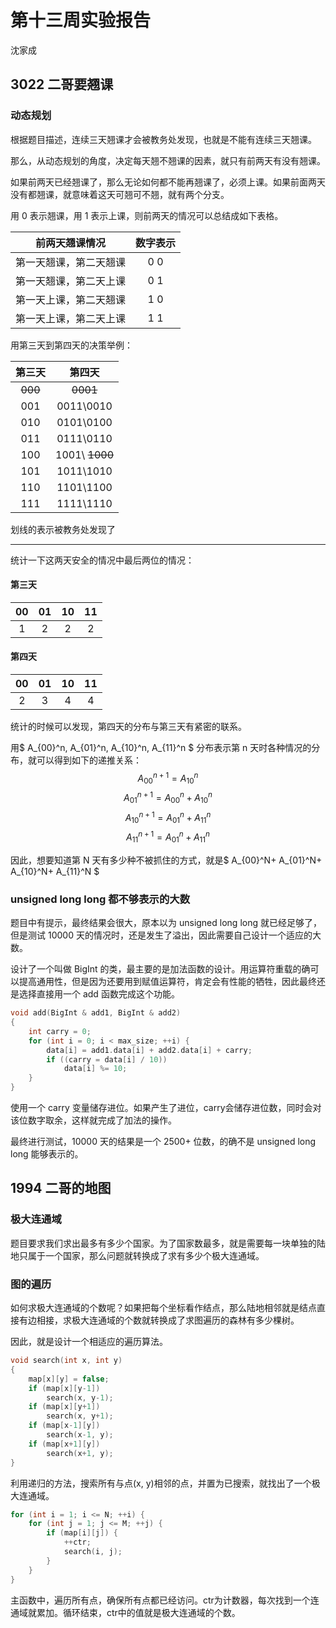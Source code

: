 # 第十三周实验报告
沈家成

## 3022 二哥要翘课
### 动态规划
根据题目描述，连续三天翘课才会被教务处发现，也就是不能有连续三天翘课。

那么，从动态规划的角度，决定每天翘不翘课的因素，就只有前两天有没有翘课。

如果前两天已经翘课了，那么无论如何都不能再翘课了，必须上课。如果前面两天没有都翘课，就意味着这天可翘可不翘，就有两个分支。

用 0 表示翘课，用 1 表示上课，则前两天的情况可以总结成如下表格。

| 前两天翘课情况         | 数字表示 |
|:----------------------:|:--------:|
| 第一天翘课，第二天翘课 |   0  0   |
| 第一天翘课，第二天上课 |   0  1   |
| 第一天上课，第二天翘课 |   1  0   |
| 第一天上课，第二天上课 |   1  1   |

用第三天到第四天的决策举例：

| 第三天    | 第四天    |
|:---------:|:---------:|
| ~~000~~   | ~~0001~~  |
|   001     |   0011\0010 |
|   010     |   0101\0100 |
|   011     |   0111\0110 |
|   100     |   1001\ ~~1000~~ |
|   101     |   1011\1010 |
|   110     |   1101\1100 |
|   111     |   1111\1110 |

划线的表示被教务处发现了

---
统计一下这两天安全的情况中最后两位的情况：

#### 第三天

| 00 | 01 | 10 | 11 |
|:--:|:--:|:--:|:--:|
| 1  | 2  | 2  | 2  |

#### 第四天

| 00 | 01 | 10 | 11 |
|:--:|:--:|:--:|:--:|
| 2  | 3  | 4  | 4  |

统计的时候可以发现，第四天的分布与第三天有紧密的联系。

用$ A_{00}^n, A_{01}^n, A_{10}^n, A_{11}^n $ 分布表示第 n 天时各种情况的分布，就可以得到如下的递推关系：
$$ A_{00}^{n+1} = A_{10}^n $$
$$ A_{01}^{n+1} = A_{00}^n + A_{10}^n $$
$$ A_{10}^{n+1} = A_{01}^n + A_{11}^n $$
$$ A_{11}^{n+1} = A_{01}^n + A_{11}^n $$

因此，想要知道第 N 天有多少种不被抓住的方式，就是$ A_{00}^N+ A_{01}^N+ A_{10}^N+ A_{11}^N $

### unsigned long long 都不够表示的大数

题目中有提示，最终结果会很大，原本以为 unsigned long long 就已经足够了，但是测试 10000 天的情况时，还是发生了溢出，因此需要自己设计一个适应的大数。

设计了一个叫做 BigInt 的类，最主要的是加法函数的设计。用运算符重载的确可以提高通用性，但是因为还要用到赋值运算符，肯定会有性能的牺牲，因此最终还是选择直接用一个 add 函数完成这个功能。

```cpp
void add(BigInt & add1, BigInt & add2)
{
    int carry = 0;
    for (int i = 0; i < max_size; ++i) {
        data[i] = add1.data[i] + add2.data[i] + carry;
        if ((carry = data[i] / 10))
            data[i] %= 10;
    }
}
```

使用一个 carry 变量储存进位。如果产生了进位，carry会储存进位数，同时会对该位数字取余，这样就完成了加法的操作。

最终进行测试，10000 天的结果是一个 2500+ 位数，的确不是 unsigned long long 能够表示的。

## 1994 二哥的地图

### 极大连通域

题目要求我们求出最多有多少个国家。为了国家数最多，就是需要每一块单独的陆地只属于一个国家，那么问题就转换成了求有多少个极大连通域。

### 图的遍历

如何求极大连通域的个数呢？如果把每个坐标看作结点，那么陆地相邻就是结点直接有边相接，求极大连通域的个数就转换成了求图遍历的森林有多少棵树。

因此，就是设计一个相适应的遍历算法。

```cpp
void search(int x, int y)
{
    map[x][y] = false;
    if (map[x][y-1])
        search(x, y-1);
    if (map[x][y+1])
        search(x, y+1);
    if (map[x-1][y])
        search(x-1, y);
    if (map[x+1][y])
        search(x+1, y);
}
```

利用递归的方法，搜索所有与点(x, y)相邻的点，并置为已搜索，就找出了一个极大连通域。

```cpp
for (int i = 1; i <= N; ++i) {
    for (int j = 1; j <= M; ++j) {
        if (map[i][j]) {
            ++ctr;
            search(i, j);
        }
    }
}
```

主函数中，遍历所有点，确保所有点都已经访问。ctr为计数器，每次找到一个连通域就累加。循环结束，ctr中的值就是极大连通域的个数。
